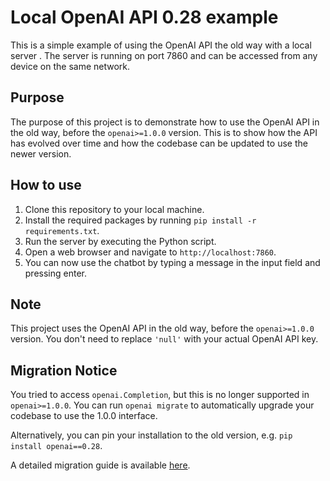# Local OpenAI API 0.28 example

This is a simple example of using the OpenAI API the old way with a local server . The server is running on port 7860 and can be accessed from any device on the same network.

## Purpose

The purpose of this project is to demonstrate how to use the OpenAI API in the old way, before the `openai>=1.0.0` version. This is to show how the API has evolved over time and how the codebase can be updated to use the newer version.

## How to use

1. Clone this repository to your local machine.
2. Install the required packages by running `pip install -r requirements.txt`.
3. Run the server by executing the Python script.
4. Open a web browser and navigate to `http://localhost:7860`.
5. You can now use the chatbot by typing a message in the input field and pressing enter.

## Note

This project uses the OpenAI API in the old way, before the `openai>=1.0.0` version. You don't need to replace `'null'` with your actual OpenAI API key.

## Migration Notice

You tried to access `openai.Completion`, but this is no longer supported in `openai>=1.0.0`. You can run `openai migrate` to automatically upgrade your codebase to use the 1.0.0 interface. 

Alternatively, you can pin your installation to the old version, e.g. `pip install openai==0.28`.

A detailed migration guide is available [here](https://github.com/openai/openai-python/discussions/742).
